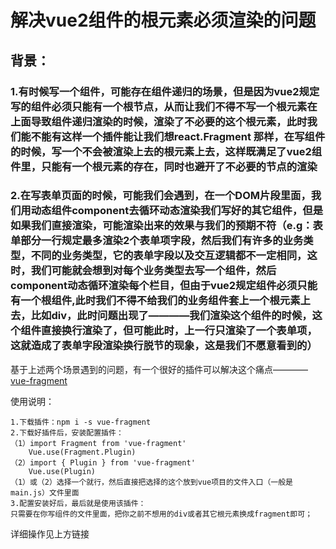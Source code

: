 # 解决vue2组件的根元素必须渲染的问题

## 背景：

### 1.有时候写一个组件，可能存在组件递归的场景，但是因为vue2规定写的组件必须只能有一个根节点，从而让我们不得不写一个根元素在上面导致组件递归渲染的时候，渲染了不必要的这个根元素，此时我们能不能有这样一个插件能让我们想react.Fragment 那样，在写组件的时候，写一个不会被渲染上去的根元素上去，这样既满足了vue2组件里，只能有一个根元素的存在，同时也避开了不必要的节点的渲染

### 2.在写表单页面的时候，可能我们会遇到，在一个DOM片段里面，我们用动态组件component去循环动态渲染我们写好的其它组件，但是如果我们直接渲染，可能渲染出来的效果与我们的预期不符（e.g：表单部分一行规定最多渲染2个表单项字段，然后我们有许多的业务类型，不同的业务类型，它的表单字段以及交互逻辑都不一定相同，这时，我们可能就会想到对每个业务类型去写一个组件，然后component动态循环渲染每个栏目，但由于vue2规定组件必须只能有一个根组件,此时我们不得不给我们的业务组件套上一个根元素上去，比如div，此时问题出现了————我们渲染这个组件的时候，这个组件直接换行渲染了，但可能此时，上一行只渲染了一个表单项，这就造成了表单字段渲染换行脱节的现象，这是我们不愿意看到的）

基于上述两个场景遇到的问题，有一个很好的插件可以解决这个痛点————[vue-fragment](https://www.jianshu.com/p/bf034b04a5ac)

使用说明：
```
1.下载插件：npm i -s vue-fragment
2.下载好插件后，安装配置插件：
（1）import Fragment from 'vue-fragment'
    Vue.use(Fragment.Plugin)
（2）import { Plugin } from 'vue-fragment'
    Vue.use(Plugin)
（1）或（2）选择一个就行，然后直接把选择的这个放到vue项目的文件入口（一般是main.js）文件里面
3.配置安装好后，最后就是使用该插件：
只需要在你写组件的文件里面，把你之前不想用的div或者其它根元素换成fragment即可；
```
详细操作见上方链接